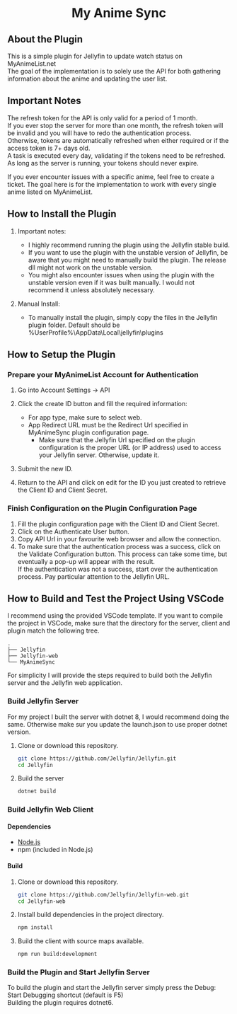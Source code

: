 <h1 align="center">My Anime Sync</h1>

## About the Plugin
This is a simple plugin for Jellyfin to update watch status on <a src="https://myanimelist.net/">MyAnimeList.net</a><br/>
The goal of the implementation is to solely use the API for both gathering information about the anime and updating the user list.<br/>

## Important Notes
The refresh token for the API is only valid for a period of 1 month.<br/>
If you ever stop the server for more than one month, the refresh token will be invalid and you will have to redo the authentication process.<br/>
Otherwise, tokens are automatically refreshed when either required or if the access token is 7+ days old.<br/>
A task is executed every day, validating if the tokens need to be refreshed. As long as the server is running, your tokens should never expire.<br/>

If you ever encounter issues with a specific anime, feel free to create a ticket. The goal here is for the implementation to work with every single anime listed on MyAnimeList.<br/>

## How to Install the Plugin
1. Important notes:
   - I highly recommend running the plugin using the Jellyfin stable build.<br/>
   - If you want to use the plugin with the unstable version of Jellyfin, be aware that you might need to manually build the plugin. The release dll might not work on the unstable version.<br/>
   - You might also encounter issues when using the plugin with the unstable version even if it was built manually. I would not recommend it unless absolutely necessary.

2. Manual Install:
   - To manually install the plugin, simply copy the files in the Jellyfin plugin folder. Default should be %UserProfile%\AppData\Local\jellyfin\plugins

## How to Setup the Plugin

### Prepare your MyAnimeList Account for Authentication
1. Go into Account Settings -> API
2. Click the create ID button and fill the required information:
   - For app type, make sure to select web.
   - App Redirect URL must be the Redirect Url specified in MyAnimeSync plugin configuration page.
      * Make sure that the Jellyfin Url specified on the plugin configuration is the proper URL (or IP address) used to access your Jellyfin server. Otherwise, update it.
   
3. Submit the new ID.
4. Return to the API and click on edit for the ID you just created to retrieve the Client ID and Client Secret.

### Finish Configuration on the Plugin Configuration Page
1. Fill the plugin configuration page with the Client ID and Client Secret.
2. Click on the Authenticate User button.
3. Copy API Url in your favourite web browser and allow the connection.
4. To make sure that the authentication process was a success, click on the Validate Configuration button. This process can take some time, but eventually a pop-up will appear with the result.<br/>
   If the authentication was not a success, start over the authentication process. Pay particular attention to the Jellyfin URL.

## How to Build and Test the Project Using VSCode
I recommend using the provided VSCode template. If you want to compile the project in VSCode, make sure that the directory for the server, client and plugin match the following tree.<br/>
```
.
├── Jellyfin
├── Jellyfin-web
└── MyAnimeSync
```
For simplicity I will provide the steps required to build both the Jellyfin server and the Jellyfin web application.<br/>

### Build Jellyfin Server
For my project I built the server with dotnet 8, I would recommend doing the same. Otherwise make sur you update the launch.json to use proper dotnet version.

1. Clone or download this repository.
   ```sh
   git clone https://github.com/Jellyfin/Jellyfin.git
   cd Jellyfin
   ```

2. Build the server

   ```sh
   dotnet build
   ```

### Build Jellyfin Web Client

#### Dependencies

- [Node.js](https://nodejs.org/en/download)
- npm (included in Node.js)

#### Build

1. Clone or download this repository.

   ```sh
   git clone https://github.com/Jellyfin/Jellyfin-web.git
   cd Jellyfin-web
   ```

2. Install build dependencies in the project directory.

   ```sh
   npm install
   ```

3. Build the client with source maps available.

   ```sh
   npm run build:development
   ```

### Build the Plugin and Start Jellyfin Server
To build the plugin and start the Jellyfin server simply press the Debug: Start Debugging shortcut (default is F5)<br/>
Building the plugin requires dotnet6.
